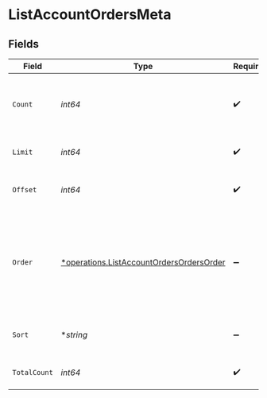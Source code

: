 # ListAccountOrdersMeta


## Fields

| Field                                                                                               | Type                                                                                                | Required                                                                                            | Description                                                                                         |
| --------------------------------------------------------------------------------------------------- | --------------------------------------------------------------------------------------------------- | --------------------------------------------------------------------------------------------------- | --------------------------------------------------------------------------------------------------- |
| `Count`                                                                                             | *int64*                                                                                             | :heavy_check_mark:                                                                                  | Count of the resources returned in the response.                                                    |
| `Limit`                                                                                             | *int64*                                                                                             | :heavy_check_mark:                                                                                  | Total limit of the response.                                                                        |
| `Offset`                                                                                            | *int64*                                                                                             | :heavy_check_mark:                                                                                  | Amount of resource to offset in the response.                                                       |
| `Order`                                                                                             | [*operations.ListAccountOrdersOrdersOrder](../../models/operations/listaccountordersordersorder.md) | :heavy_minus_sign:                                                                                  | The ordering of the response.<br/>* ASC - Ascending order<br/>* DESC - Descending order             |
| `Sort`                                                                                              | **string*                                                                                           | :heavy_minus_sign:                                                                                  | The field that the list is sorted by.                                                               |
| `TotalCount`                                                                                        | *int64*                                                                                             | :heavy_check_mark:                                                                                  | Total count of all the resources.                                                                   |
